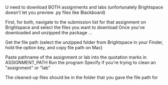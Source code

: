 U need to download BOTH assignments and labs (unfortunately Brightspace doesn't let you preview .py files like Blackboard)

First, for both, navigate to the submission list for that assignment on Brightspace and select the files you want to download 
Once you've downloaded and unzipped the package ...

Get the file path (select the unzipped folder from Brightspace in your Finder, hold the option key, and copy file path on Mac)

Paste pathname of the assignment or lab into the quotation marks in ASSIGNMENT_PATH 
Run the program
Specify if you're trying to clean an "assignment" or "lab" 

The cleaned-up files should be in the folder that you gave the file path for
